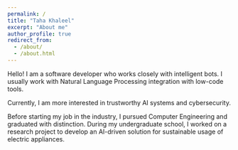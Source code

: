```yaml
---
permalink: /
title: "Taha Khaleel"
excerpt: "About me"
author_profile: true
redirect_from: 
  - /about/
  - /about.html
---
```


Hello! I am a software developer who works closely with intelligent bots. I usually work with Natural Language Processing integration with low-code tools. 

Currently, I am more interested in trustworthy AI systems and cybersecurity. 

Before starting my job in the industry, I pursued Computer Engineering and graduated with distinction. During my undergraduate school, I worked on a research project to develop an AI-driven solution for sustainable usage of electric appliances.

